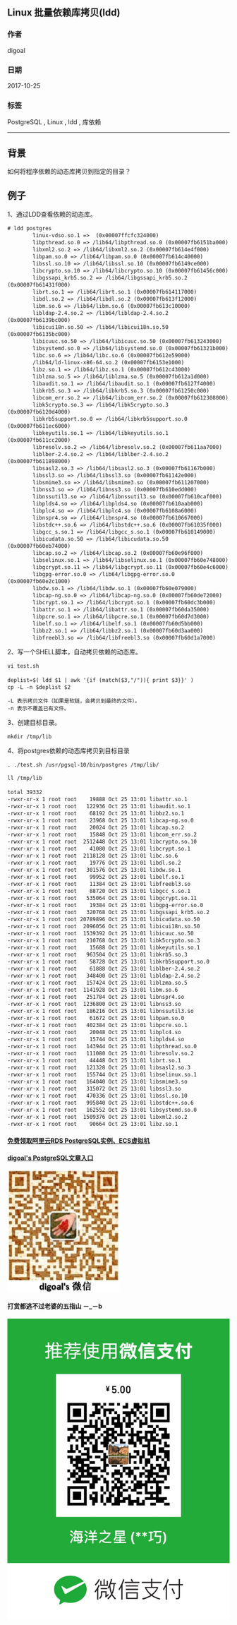 ## Linux 批量依赖库拷贝(ldd)  
                      
### 作者                               
digoal                             
                                        
### 日期                                                                                                                                               
2017-10-25                                                                          
                                                                               
### 标签                                                                            
PostgreSQL , Linux , ldd , 库依赖   
                                                                                                                                                  
----                                                                                                                                            
                                                                                                                                                     
## 背景             
如何将程序依赖的动态库拷贝到指定的目录？  
  
## 例子  
1、通过LDD查看依赖的动态库。  
  
```  
# ldd postgres  
        linux-vdso.so.1 =>  (0x00007ffcfc324000)  
        libpthread.so.0 => /lib64/libpthread.so.0 (0x00007fb6151ba000)  
        libxml2.so.2 => /lib64/libxml2.so.2 (0x00007fb614e4f000)  
        libpam.so.0 => /lib64/libpam.so.0 (0x00007fb614c40000)  
        libssl.so.10 => /lib64/libssl.so.10 (0x00007fb6149ce000)  
        libcrypto.so.10 => /lib64/libcrypto.so.10 (0x00007fb61456c000)  
        libgssapi_krb5.so.2 => /lib64/libgssapi_krb5.so.2 (0x00007fb61431f000)  
        librt.so.1 => /lib64/librt.so.1 (0x00007fb614117000)  
        libdl.so.2 => /lib64/libdl.so.2 (0x00007fb613f12000)  
        libm.so.6 => /lib64/libm.so.6 (0x00007fb613c10000)  
        libldap-2.4.so.2 => /lib64/libldap-2.4.so.2 (0x00007fb6139bc000)  
        libicui18n.so.50 => /lib64/libicui18n.so.50 (0x00007fb6135bc000)  
        libicuuc.so.50 => /lib64/libicuuc.so.50 (0x00007fb613243000)  
        libsystemd.so.0 => /lib64/libsystemd.so.0 (0x00007fb61321b000)  
        libc.so.6 => /lib64/libc.so.6 (0x00007fb612e59000)  
        /lib64/ld-linux-x86-64.so.2 (0x00007fb6153e1000)  
        libz.so.1 => /lib64/libz.so.1 (0x00007fb612c43000)  
        liblzma.so.5 => /lib64/liblzma.so.5 (0x00007fb612a1d000)  
        libaudit.so.1 => /lib64/libaudit.so.1 (0x00007fb6127f4000)  
        libkrb5.so.3 => /lib64/libkrb5.so.3 (0x00007fb61250c000)  
        libcom_err.so.2 => /lib64/libcom_err.so.2 (0x00007fb612308000)  
        libk5crypto.so.3 => /lib64/libk5crypto.so.3 (0x00007fb6120d4000)  
        libkrb5support.so.0 => /lib64/libkrb5support.so.0 (0x00007fb611ec6000)  
        libkeyutils.so.1 => /lib64/libkeyutils.so.1 (0x00007fb611cc2000)  
        libresolv.so.2 => /lib64/libresolv.so.2 (0x00007fb611aa7000)  
        liblber-2.4.so.2 => /lib64/liblber-2.4.so.2 (0x00007fb611898000)  
        libsasl2.so.3 => /lib64/libsasl2.so.3 (0x00007fb61167b000)  
        libssl3.so => /lib64/libssl3.so (0x00007fb61142e000)  
        libsmime3.so => /lib64/libsmime3.so (0x00007fb611207000)  
        libnss3.so => /lib64/libnss3.so (0x00007fb610edd000)  
        libnssutil3.so => /lib64/libnssutil3.so (0x00007fb610caf000)  
        libplds4.so => /lib64/libplds4.so (0x00007fb610aab000)  
        libplc4.so => /lib64/libplc4.so (0x00007fb6108a6000)  
        libnspr4.so => /lib64/libnspr4.so (0x00007fb610667000)  
        libstdc++.so.6 => /lib64/libstdc++.so.6 (0x00007fb61035f000)  
        libgcc_s.so.1 => /lib64/libgcc_s.so.1 (0x00007fb610149000)  
        libicudata.so.50 => /lib64/libicudata.so.50 (0x00007fb60eb74000)  
        libcap.so.2 => /lib64/libcap.so.2 (0x00007fb60e96f000)  
        libselinux.so.1 => /lib64/libselinux.so.1 (0x00007fb60e748000)  
        libgcrypt.so.11 => /lib64/libgcrypt.so.11 (0x00007fb60e4c6000)  
        libgpg-error.so.0 => /lib64/libgpg-error.so.0 (0x00007fb60e2c1000)  
        libdw.so.1 => /lib64/libdw.so.1 (0x00007fb60e079000)  
        libcap-ng.so.0 => /lib64/libcap-ng.so.0 (0x00007fb60de72000)  
        libcrypt.so.1 => /lib64/libcrypt.so.1 (0x00007fb60dc3b000)  
        libattr.so.1 => /lib64/libattr.so.1 (0x00007fb60da35000)  
        libpcre.so.1 => /lib64/libpcre.so.1 (0x00007fb60d7d3000)  
        libelf.so.1 => /lib64/libelf.so.1 (0x00007fb60d5bb000)  
        libbz2.so.1 => /lib64/libbz2.so.1 (0x00007fb60d3aa000)  
        libfreebl3.so => /lib64/libfreebl3.so (0x00007fb60d1a7000)  
```  
  
2、写一个SHELL脚本，自动拷贝依赖的动态库。  
  
```  
vi test.sh  
  
deplist=$( ldd $1 | awk '{if (match($3,"/")){ print $3}}' )  
cp -L -n $deplist $2   
```  
  
```  
-L 表示拷贝文件（如果是软链，会拷贝到最终的文件）。  
-n 表示不覆盖已有文件。  
```  
  
3、创建目标目录。  
  
```  
mkdir /tmp/lib  
```  
  
4、将postgres依赖的动态库拷贝到目标目录  
  
```  
. ./test.sh /usr/pgsql-10/bin/postgres /tmp/lib/  
```  
  
```  
ll /tmp/lib  
  
total 39332  
-rwxr-xr-x 1 root root    19888 Oct 25 13:01 libattr.so.1  
-rwxr-xr-x 1 root root   122936 Oct 25 13:01 libaudit.so.1  
-rwxr-xr-x 1 root root    68192 Oct 25 13:01 libbz2.so.1  
-rwxr-xr-x 1 root root    23968 Oct 25 13:01 libcap-ng.so.0  
-rwxr-xr-x 1 root root    20024 Oct 25 13:01 libcap.so.2  
-rwxr-xr-x 1 root root    15848 Oct 25 13:01 libcom_err.so.2  
-rwxr-xr-x 1 root root  2512448 Oct 25 13:01 libcrypto.so.10  
-rwxr-xr-x 1 root root    41080 Oct 25 13:01 libcrypt.so.1  
-rwxr-xr-x 1 root root  2118128 Oct 25 13:01 libc.so.6  
-rwxr-xr-x 1 root root    19776 Oct 25 13:01 libdl.so.2  
-rwxr-xr-x 1 root root   301576 Oct 25 13:01 libdw.so.1  
-rwxr-xr-x 1 root root    99952 Oct 25 13:01 libelf.so.1  
-rwxr-xr-x 1 root root    11384 Oct 25 13:01 libfreebl3.so  
-rwxr-xr-x 1 root root    88720 Oct 25 13:01 libgcc_s.so.1  
-rwxr-xr-x 1 root root   535064 Oct 25 13:01 libgcrypt.so.11  
-rwxr-xr-x 1 root root    19384 Oct 25 13:01 libgpg-error.so.0  
-rwxr-xr-x 1 root root   320768 Oct 25 13:01 libgssapi_krb5.so.2  
-rwxr-xr-x 1 root root 20789896 Oct 25 13:01 libicudata.so.50  
-rwxr-xr-x 1 root root  2096056 Oct 25 13:01 libicui18n.so.50  
-rwxr-xr-x 1 root root  1539392 Oct 25 13:01 libicuuc.so.50  
-rwxr-xr-x 1 root root   210768 Oct 25 13:01 libk5crypto.so.3  
-rwxr-xr-x 1 root root    15688 Oct 25 13:01 libkeyutils.so.1  
-rwxr-xr-x 1 root root   963504 Oct 25 13:01 libkrb5.so.3  
-rwxr-xr-x 1 root root    58728 Oct 25 13:01 libkrb5support.so.0  
-rwxr-xr-x 1 root root    61888 Oct 25 13:01 liblber-2.4.so.2  
-rwxr-xr-x 1 root root   348400 Oct 25 13:01 libldap-2.4.so.2  
-rwxr-xr-x 1 root root   157424 Oct 25 13:01 liblzma.so.5  
-rwxr-xr-x 1 root root  1141928 Oct 25 13:01 libm.so.6  
-rwxr-xr-x 1 root root   251784 Oct 25 13:01 libnspr4.so  
-rwxr-xr-x 1 root root  1236800 Oct 25 13:01 libnss3.so  
-rwxr-xr-x 1 root root   186216 Oct 25 13:01 libnssutil3.so  
-rwxr-xr-x 1 root root    61672 Oct 25 13:01 libpam.so.0  
-rwxr-xr-x 1 root root   402384 Oct 25 13:01 libpcre.so.1  
-rwxr-xr-x 1 root root    20048 Oct 25 13:01 libplc4.so  
-rwxr-xr-x 1 root root    15744 Oct 25 13:01 libplds4.so  
-rwxr-xr-x 1 root root   143944 Oct 25 13:01 libpthread.so.0  
-rwxr-xr-x 1 root root   111080 Oct 25 13:01 libresolv.so.2  
-rwxr-xr-x 1 root root    44448 Oct 25 13:01 librt.so.1  
-rwxr-xr-x 1 root root   121328 Oct 25 13:01 libsasl2.so.3  
-rwxr-xr-x 1 root root   155744 Oct 25 13:01 libselinux.so.1  
-rwxr-xr-x 1 root root   164040 Oct 25 13:01 libsmime3.so  
-rwxr-xr-x 1 root root   315072 Oct 25 13:01 libssl3.so  
-rwxr-xr-x 1 root root   470336 Oct 25 13:01 libssl.so.10  
-rwxr-xr-x 1 root root   995840 Oct 25 13:01 libstdc++.so.6  
-rwxr-xr-x 1 root root   162552 Oct 25 13:01 libsystemd.so.0  
-rwxr-xr-x 1 root root  1509376 Oct 25 13:01 libxml2.so.2  
-rwxr-xr-x 1 root root    90664 Oct 25 13:01 libz.so.1  
```  
    
    
  
  
  
  
  
  
  
  
  
  
  
  
  
#### [免费领取阿里云RDS PostgreSQL实例、ECS虚拟机](https://free.aliyun.com/ "57258f76c37864c6e6d23383d05714ea")
  
  
#### [digoal's PostgreSQL文章入口](https://github.com/digoal/blog/blob/master/README.md "22709685feb7cab07d30f30387f0a9ae")
  
  
![digoal's weixin](../pic/digoal_weixin.jpg "f7ad92eeba24523fd47a6e1a0e691b59")
  
  
  
  
  
  
#### 打赏都逃不过老婆的五指山 －_－b  
![wife's weixin ds](../pic/wife_weixin_ds.jpg "acd5cce1a143ef1d6931b1956457bc9f")
  
